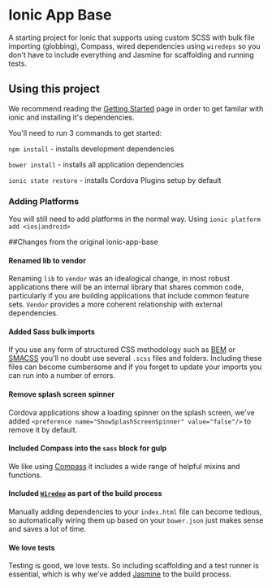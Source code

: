 Ionic App Base
=====================

A starting project for Ionic that supports using custom SCSS with bulk file importing (globbing), Compass, wired dependencies using `wiredeps` so you don't have to include everything and Jasmine for scaffolding and running tests.

## Using this project

We recommend reading the [Getting Started](http://ionicframework.com/getting-started) page in order to get familar with ionic and installing it's dependencies.

You'll need to run 3 commands to get started:

`npm install` - installs development dependencies 

`bower install` - installs all application dependencies

`ionic state restore` - installs Cordova Plugins setup by default

### Adding Platforms
You will still need to add platforms in the normal way. Using `ionic platform add <ios|android>`

##Changes from the original ionic-app-base
#### Renamed lib to vendor
Renaming `lib` to `vendor` was an idealogical change, in most robust applications there will be an internal library that shares common code, particularly if you are building applications that include common feature sets. `Vendor` provides a more coherent relationship with external dependencies. 

#### Added Sass bulk imports
If you use any form of structured CSS methodology such as [BEM](https://en.bem.info/) or [SMACSS](https://smacss.com) you'll no doubt use several `.scss` files and folders. Including these files can become cumbersome and if you forget to update your imports you can run into a number of errors. 

#### Remove splash screen spinner
Cordova applications show a loading spinner on the splash screen, we've added `<preference name="ShowSplashScreenSpinner" value="false"/>` to remove it by default.

#### Included Compass into the `sass` block for gulp
We like using [Compass](http://compass-style.org) it includes a wide range of helpful mixins and functions. 

#### Included [`Wiredep`](https://github.com/taptapship/wiredep) as part of the build process
Manually adding dependencies to your `index.html` file can become tedious, so automatically wiring them up based on your `bower.json` just makes sense and saves a lot of time.

#### We love tests
Testing is good, we love tests. So including scaffolding and a test runner is essential, which is why we've added [Jasmine](http://jasmine.github.io/) to the build process.
